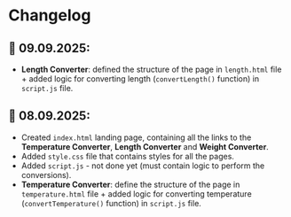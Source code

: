 # Changelog

## 📆 09.09.2025:
* **Length Converter**: defined the structure of the page in `length.html` file + added logic for converting length (`convertLength()` function) in `script.js` file.


## 📆 08.09.2025:
* Created `index.html` landing page, containing all the links to the **Temperature Converter**, **Length Converter** and **Weight Converter**.
* Added `style.css` file that contains styles for all the pages.
* Added `script.js` - not done yet (must contain logic to perform the conversions).
* **Temperature Converter**: define the structure of the page in `temperature.html` file + added logic for converting temperature (`convertTemperature()` function) in `script.js` file.
